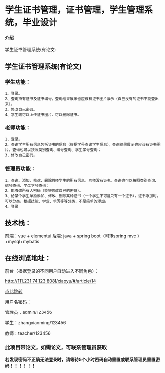 # 学生证书管理，证书管理，学生管理系统，毕业设计

#### 介绍
学生证书管理系统(有论文)


## 学生证书管理系统(有论文)

### 学生功能：

	1、登录。
	2、查询持有证书及证书编号，查询结果展示也应该有证书图片展示（自己没有的证书不能查出来）。
	3、修改自己密码。
	4、学生端可以上传证书图片、可以删除证书。

### 老师功能：

	1、登录。
	2、查询学生所有信息包括证书的信息（根据学号查询学生信息），查询结果展示也应该有证书图片。查询也可以按照类别查询、编号查询、学生学号查询；
	3、修改自己密码。

### 管理员功能：

	1、查询、添加、修改、删除教师学生的所有信息。老师没有证书。查询也可以按照类别查询、编号查询、学生学号查询；
	2、能够改所有人密码（能够修改自己的密码）。
	3、给某个学生单独添加、修改、删除某种证书（一个学生不可能只有一个证书），证书添加时，可以分类，根据技能、学业、学历等等分类，不是简单的添加。
	4、登录


## 技术栈：
前端：vue + elementui
后端: java + spring boot（可转spring mvc ）+mysql+mybatis

## 在线浏览地址：

前台（根据登录的不同用户自动进入不同角色）：

http://111.231.74.123:8081/xiaoyu/#/article/14

[点此跳转](http://111.231.74.123:8081/xiaoyu/#/article/14)


用户名密码：

管理员：admin/123456

学生：zhangxiaoming/123456

教师：teacher/123456


### 此项目带论文，如需论文，可联系管理员获取


**若发现密码不正确无法登录时，请等待5个小时密码自动重置或联系管理员重置密码！！！！！！**









